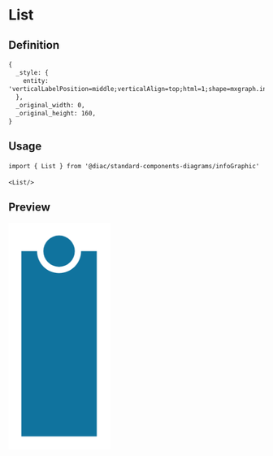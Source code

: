 # List

## Definition

```
{
  _style: { 
    entity: 'verticalLabelPosition=middle;verticalAlign=top;html=1;shape=mxgraph.infographic.numberedEntryVert;dy=25;strokeColor=none;fontSize=17;fontColor=#FFFFFF;align=center;labelPosition=center;spacingTop=32;fontStyle=1;whiteSpace=wrap;fillColor=#10739E;',
  },
  _original_width: 0,
  _original_height: 160,
}
```

## Usage

```
import { List } from '@diac/standard-components-diagrams/infoGraphic'

<List/>
```

## Preview

<img src="./list.png" width="200"/>
